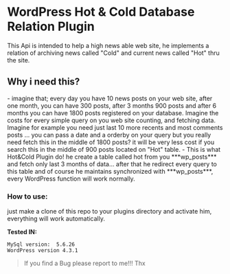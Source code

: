 # WordPress Hot & Cold Database Relation Plugin
This Api is intended to help a high news able web site, he implements a relation of archiving news called "Cold" and current news called "Hot" thru the site.

<h2>Why i need this?</h2>
 - imagine that; every day you have  10 news posts on your web site, after one month, you can have 300 posts, after 3 months 900 posts and after 6 months you can have  1800 posts registered on your database. Imagine the costs for every simple query on you web site counting, and fetching data. Imagine for example you need just last 10 more recents and most comments posts ... you can pass a date and a orderby on your query but you really need fetch this in the middle of 1800 posts?  it will be very less cost if you  search this in the middle of 900 posts located on "Hot" table.
 - This is what Hot&Cold Plugin do! he create a table called hot from you ***wp_posts*** and fetch only last 3 months of data... after that he redirect every query to this table and of course he maintains synchronized with ***wp_posts***, every WordPress function will work normally.

<h3>How to use:</h3>
just make a clone of this repo to your plugins directory and activate him, everything will work automatically.


 **Tested IN:**
 
 
```
MySql version:  5.6.26
WordPress version 4.3.1
```

>If you find a Bug please report to me!!!
Thx
